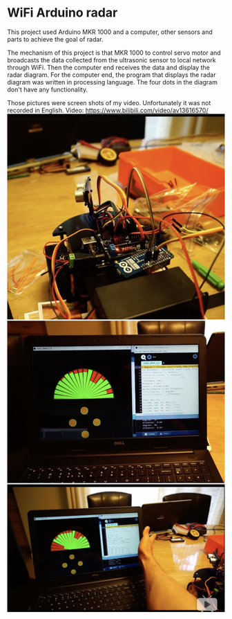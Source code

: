# WiFi Arduino radar
This project used Arduino MKR 1000 and a computer, other sensors and parts to achieve the goal of radar.

The mechanism of this project is that MKR 1000 to control servo motor and broadcasts the data collected from the ultrasonic sensor to local network through WiFi. Then the computer end receives the data and display the radar diagram. For the computer end, the program that displays the radar diagram was written in processing language. The four dots in the diagram don't have any functionality. 

Those pictures were screen shots of my video. Unfortunately it was not recorded in English.
Video: https://www.bilibili.com/video/av13616570/
![](https://github.com/zhangyi921/Arduino-radar/blob/master/radar1.png)
![](https://github.com/zhangyi921/Arduino-radar/blob/master/radar2.png)
![](https://github.com/zhangyi921/Arduino-radar/blob/master/radar3.png)
